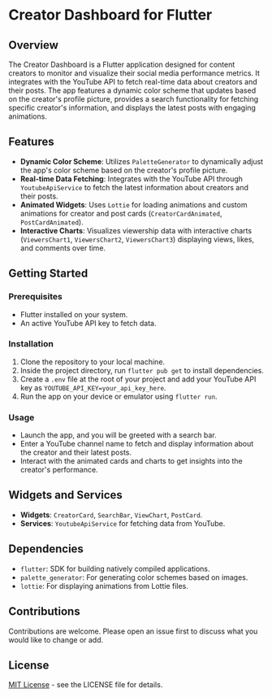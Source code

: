 # Creator Dashboard for Flutter

## Overview

The Creator Dashboard is a Flutter application designed for content creators to monitor and visualize their social media performance metrics. It integrates with the YouTube API to fetch real-time data about creators and their posts. The app features a dynamic color scheme that updates based on the creator's profile picture, provides a search functionality for fetching specific creator's information, and displays the latest posts with engaging animations.

## Features

- **Dynamic Color Scheme**: Utilizes `PaletteGenerator` to dynamically adjust the app's color scheme based on the creator's profile picture.
- **Real-time Data Fetching**: Integrates with the YouTube API through `YoutubeApiService` to fetch the latest information about creators and their posts.
- **Animated Widgets**: Uses `Lottie` for loading animations and custom animations for creator and post cards (`CreatorCardAnimated`, `PostCardAnimated`).
- **Interactive Charts**: Visualizes viewership data with interactive charts (`ViewersChart1`, `ViewersChart2`, `ViewersChart3`) displaying views, likes, and comments over time.

## Getting Started

### Prerequisites

- Flutter installed on your system.
- An active YouTube API key to fetch data.

### Installation

1. Clone the repository to your local machine.
2. Inside the project directory, run `flutter pub get` to install dependencies.
3. Create a `.env` file at the root of your project and add your YouTube API key as `YOUTUBE_API_KEY=your_api_key_here`.
4. Run the app on your device or emulator using `flutter run`.

### Usage

- Launch the app, and you will be greeted with a search bar.
- Enter a YouTube channel name to fetch and display information about the creator and their latest posts.
- Interact with the animated cards and charts to get insights into the creator's performance.

## Widgets and Services

- **Widgets**: `CreatorCard`, `SearchBar`, `ViewChart`, `PostCard`.
- **Services**: `YoutubeApiService` for fetching data from YouTube.

## Dependencies

- `flutter`: SDK for building natively compiled applications.
- `palette_generator`: For generating color schemes based on images.
- `lottie`: For displaying animations from Lottie files.

## Contributions

Contributions are welcome. Please open an issue first to discuss what you would like to change or add.

## License

[MIT License](LICENSE) - see the LICENSE file for details.
